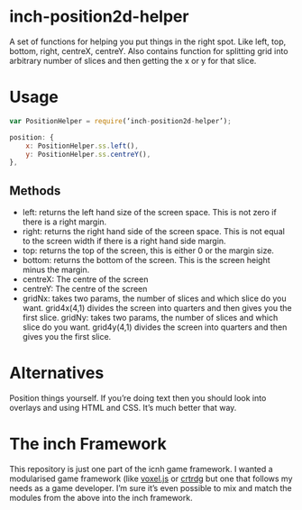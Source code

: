 # inch-position2d-helper
A set of functions for helping you put things in the right spot.  Like left, top, bottom, right, centreX, centreY. Also contains function for splitting grid into arbitrary number of slices and then getting the x or y for that slice.

# Usage
```javascript
var PositionHelper = require(‘inch-position2d-helper’);

position: {
	x: PositionHelper.ss.left(),
	y: PositionHelper.ss.centreY(),
},
```

## Methods
- left: returns the left hand size of the screen space. This is not zero if there is a right margin.
- right: returns the right hand side of the screen space. This is not equal to the screen width if there is a right hand side margin.
- top: returns the top of the screen, this is either 0 or the margin size.
- bottom: returns the bottom of the screen. This is the screen height minus the margin. 
- centreX: The centre of the screen
- centreY: The centre of the screen
- gridNx: takes two params, the number of slices and which slice do you want. grid4x(4,1) divides the screen into quarters and then gives you the first slice.
gridNy: takes two params, the number of slices and which slice do you want. grid4y(4,1) divides the screen into quarters and then gives you the first slice.

# Alternatives
Position things yourself. If you’re doing text then you should look into overlays and using HTML and CSS. It’s much better that way.

# The inch Framework
This repository is just one part of the icnh game framework. I wanted a modularised game framework (like [voxel.js](http://voxeljs.com) or [crtrdg](http://crtrdg.com/) but one that follows my needs as a game developer. I’m sure it’s even possible to mix and match the modules from the above into the inch framework.